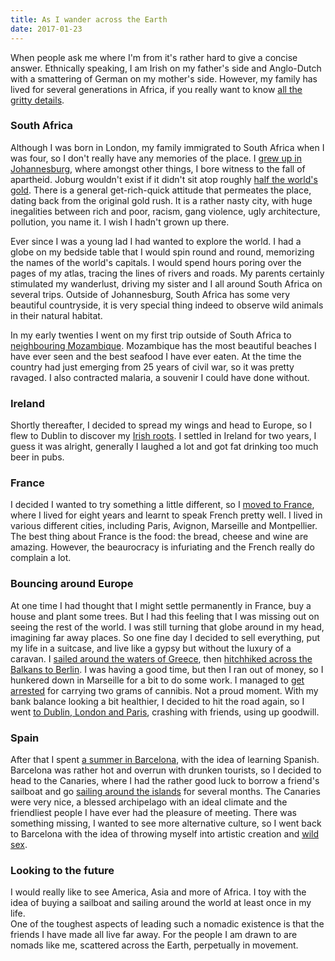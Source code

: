 ```yaml
---
title: As I wander across the Earth
date: 2017-01-23
---
```


When people ask me where I'm from it's rather hard to give a concise answer.  Ethnically speaking, I am Irish on my father's side and Anglo-Dutch with a smattering of German on my mother's side.  However, my family has lived for several generations in Africa, if you really want to know [all the gritty details](/family-saga/).

### South Africa

Although I was born in London, my family immigrated to South Africa when I was four, so I don't really have any memories of the place.  I [grew up in Johannesburg](/youth-in-joburg/), where amongst other things, I bore witness to the fall of apartheid.  Joburg wouldn't exist if it didn't sit atop roughly [half the world's gold](https://en.wikipedia.org/wiki/Witwatersrand_Basin).  There is a general get-rich-quick attitude that permeates the place, dating back from the original gold rush.  It is a rather nasty city, with huge inegalities between rich and poor, racism, gang violence, ugly architecture, pollution, you name it.  I wish I hadn't grown up there.

Ever since I was a young lad I had wanted to explore the world.  I had a globe on my bedside table that I would spin round and round, memorizing the names of the world's capitals.  I would spend hours poring over the pages of my atlas, tracing the lines of rivers and roads.  My parents certainly stimulated my wanderlust, driving my sister and I all around South Africa on several trips.  Outside of Johannesburg, South Africa has some very beautiful countryside, it is very special thing indeed to observe wild animals in their natural habitat.

In my early twenties I went on my first trip outside of South Africa to [neighbouring Mozambique](/in-portuguese-east-africa/).  Mozambique has the most beautiful beaches I have ever seen and the best seafood I have ever eaten.  At the time the country had just emerging from 25 years of civil war, so it was pretty ravaged.  I also contracted malaria, a souvenir I could have done without.

### Ireland

Shortly thereafter, I decided to spread my wings and head to Europe, so I flew to Dublin to discover my [Irish roots](/irish-roots/).  I settled in Ireland for two years, I guess it was alright, generally I laughed a lot and got fat drinking too much beer in pubs.

### France

I decided I wanted to try something a little different, so I [moved to France](/the-french-connection/), where I lived for eight years and learnt to speak French pretty well.  I lived in various different cities, including Paris, Avignon, Marseille and Montpellier.  The best thing about France is the food: the bread, cheese and wine are amazing.  However, the beaurocracy is infuriating and the French really do complain a lot.  

### Bouncing around Europe

At one time I had thought that I might settle permanently in France, buy a house and plant some trees.  But I had this feeling that I was missing out on seeing the rest of the world.  I was still turning that globe around in my head, imagining far away places.  So one fine day I decided to sell everything, put my life in a suitcase, and live like a gypsy but without the luxury of a caravan.  I [sailed around the waters of Greece](/sailing-in-greece/), then [hitchhiked across the Balkans to Berlin](/hitchhiking-across-europe/).  I was having a good time, but then I ran out of money, so I hunkered down in Marseille for a bit to do some work.  I managed to [get arrested](/being-arrested/) for carrying two grams of cannibis.  Not a proud moment.  With my bank balance looking a bit healthier, I decided to hit the road again, so I went [to Dublin, London and Paris](/to-dublin-london-and-back/), crashing with friends, using up goodwill.  

### Spain

After that I spent [a summer in Barcelona](/the-margins-of-barcelona/), with the idea of learning Spanish.  Barcelona was rather hot and overrun with drunken tourists, so I decided to head to the Canaries, where I had the rather good luck to borrow a friend's sailboat and go [sailing around the islands](/cruising-the-canaries/) for several months.  The Canaries were very nice, a blessed archipelago with an ideal climate and the friendliest people I have ever had the pleasure of meeting.  There was something missing, I wanted to see more alternative culture, so I went back to Barcelona with the idea of throwing myself into artistic creation and [wild sex](/full-moon-party).

### Looking to the future

I would really like to see America, Asia and more of Africa.  I toy with the idea of buying a sailboat and sailing around the world at least once in my life.  
One of the toughest aspects of leading such a nomadic existence is that the friends I have made all live far away.  For the people I am drawn to are nomads like me, scattered across the Earth, perpetually in movement.